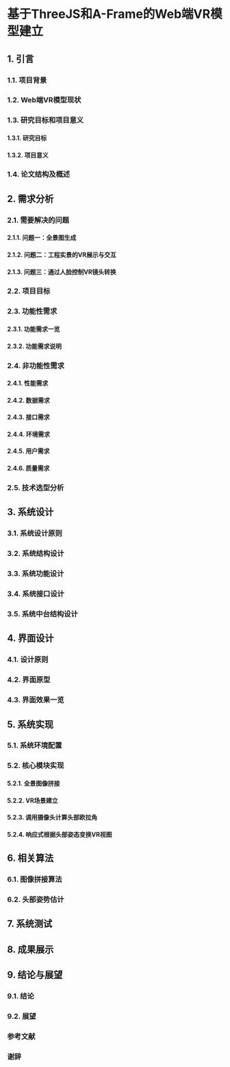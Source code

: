 # 基于ThreeJS和A-Frame的Web端VR模型建立

## 1. 引言

### 1.1. 项目背景

### 1.2. Web端VR模型现状

### 1.3. 研究目标和项目意义

#### 1.3.1. 研究目标

#### 1.3.2. 项目意义

### 1.4. 论文结构及概述

## 2. 需求分析

### 2.1. 需要解决的问题

#### 2.1.1. 问题一：全景图生成

#### 2.1.2. 问题二：工程实景的VR展示与交互

#### 2.1.3. 问题三：通过人脸控制VR镜头转换

### 2.2. 项目目标

### 2.3. 功能性需求

#### 2.3.1. 功能需求一览

#### 2.3.2. 功能需求说明

### 2.4. 非功能性需求

#### 2.4.1. 性能需求

#### 2.4.2. 数据需求

#### 2.4.3. 接口需求

#### 2.4.4. 环境需求

#### 2.4.5. 用户需求

#### 2.4.6. 质量需求

### 2.5. 技术选型分析

## 3. 系统设计

### 3.1. 系统设计原则

### 3.2. 系统结构设计

### 3.3. 系统功能设计

### 3.4. 系统接口设计

### 3.5. 系统中台结构设计

## 4. 界面设计

### 4.1. 设计原则

### 4.2. 界面原型

### 4.3. 界面效果一览

## 5. 系统实现

### 5.1. 系统环境配置

### 5.2. 核心模块实现

#### 5.2.1. 全景图像拼接 

#### 5.2.2. VR场景建立

#### 5.2.3. 调用摄像头计算头部欧拉角

#### 5.2.4. 响应式根据头部姿态变换VR视图

## 6. 相关算法

### 6.1. 图像拼接算法

### 6.2. 头部姿势估计

## 7. 系统测试

## 8. 成果展示

## 9. 结论与展望

### 9.1. 结论

### 9.2. 展望

### 参考文献

### 谢辞
